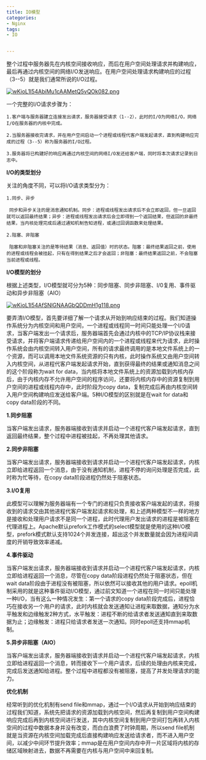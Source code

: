 ```yaml
---
title: IO模型
categories:
- Nginx
tags:
- IO


---
```

整个过程中服务器先在内核空间接收响应，而后在用户空间处理请求并构建响应，最后再通过内核空间的网络I/O发送响应。在用户空间处理请求构建响应的过程（3--5）就是我们通常所说的I/O过程。


[![wKioL1l54AbiMu1cAAMetQ5vQOk082.png](https://s2.51cto.com/wyfs02/M02/9D/1B/wKioL1l54AbiMu1cAAMetQ5vQOk082.png "1.png")](https://s2.51cto.com/wyfs02/M02/9D/1B/wKioL1l54AbiMu1cAAMetQ5vQOk082.png)

一个完整的I/O请求步骤为：

    1.客户端与服务器建立连接发出请求，服务器接受请求（1--2），此时的I/O为网络I/O，网络I/O在服务器的内核中完成。

    2.当服务器接收完请求，并在用户空间启动一个进程或线程代客户端发起请求，直到构建响应完成的过程（3--5）称为服务器的I/O过程。

    3.服务器将已构建好的响应再通过内核空间的网络I/O发还给客户端，同时将本次请求记录到日志中。

**I/O的类型划分**

关注的角度不同，可以将I/O请求类型分为：

    1.同步、异步

     同步和异步关注的是消息通知机制。同步：进程或线程发出请求后不会立即返回，但一旦返回就可以返回最终结果；异步：进程或线程发出请求后会立即得到一个返回结果，但返回的非最终结果，当内核处理完成后通过通知机制告知进程，或通过回调函数来处理结果。

    2.阻塞、非阻塞

     阻塞和非阻塞关注的是等待结果（消息、返回值）时的状态。阻塞：最终结果返回之前，使用的进程或线程会被挂起，只有在得到结果之后才会返回；非阻塞：最终结果返回之前，不会阻塞当前进程或线程。

**I/O模型的划分**

根据上述类型，I/O模型就可分为5种：同步阻塞、同步非阻塞、I/0复用、事件驱动和异步非阻塞（AIO）

[![wKioL1l54AfSNlGNAAGbQDDmH1g118.png](https://s4.51cto.com/wyfs02/M02/9D/1B/wKioL1l54AfSNlGNAAGbQDDmH1g118.png "2.png")](https://s4.51cto.com/wyfs02/M02/9D/1B/wKioL1l54AfSNlGNAAGbQDDmH1g118.png)

要弄清I/O模型，首先要详细了解一个请求从开始到响应结束的过程。我们知道操作系统分为内核空间和用户空间，一个进程或线程同一时间只能处理一个I/0请求，当客户端发出一个请求后，服务器端首先会通过内核中的TCP/IP协议栈来接受请求，并将客户端请求传递给用户空间内的一个进程或线程来代为请求，此时操作系统会由内核空间转入用户空间，所有的请求最终调用的是本地文件系统上的一个资源，而可以调用本地文件系统资源的只有内核，此时操作系统又由用户空间转入内核空间，从进程代客户端发起请求开始，直到获得最终的结果或通知消息之间的这个阶段称为wait for data，当内核将本地文件系统上的资源加载到内核内存后，由于内核内存不允许用户空间的程序访问，还要将内核内存中的资源复制到用户空间的进程或线程内存中，此时阶段为copy data，复制完成后再由内核空间转入用户空间构建响应发送给客户端。5种I/O模型的区别就是在wait for data和copy data阶段的不同。

**1.同步阻塞**

当客户端发出请求，服务器端接收到请求并启动一个进程代客户端发起请求，直到返回最终结果，整个过程中进程被挂起，不再处理其他请求。

**2.同步非阻塞**

当客户端发出请求，服务器端接收到请求并启动一个进程代客户端发起请求，内核立即给进程返回一个消息，由于没有通知机制，进程不停的询问处理是否完成，此时称为忙等待，在copy data阶段进程仍然处于阻塞状态。  

**3.I/O复用**

此模型可以理解为服务器端有一个专门的进程只负责接收客户端发起的请求，将接收到的请求交由其他进程代客户端发起请求和处理，和上述两种模型不一样的地方是接收和处理用户请求不是同一个进程，此时代理用户发出请求的进程是被阻塞在代理进程上。Apache默认prefork工作模式的select模型就是使用的这种I/O模型，prefork模式默认支持1024个并发连接，超出这个并发数量就会因为进程间调度的开销导致效率递减。

**4.事件驱动**

当客户端发出请求，服务器端接收到请求并启动一个进程代客户端发起请求，内核立即给进程返回一个消息，尽管在copy data阶段进程仍然处于阻塞状态，但在wait data阶段由于进程没有被阻塞，所以依然可以接收其他的用户请求。epoll机制采用的就是这种事件驱动I/O模型，通过前文知道一个进程在同一时间只能处理一种I/O，当有这么一种情况发生：第一个请求的copy data阶段完成后，进程恰巧在接收另一个用户的请求，此时内核就会发送通知让进程来取数据，通知分为水平触发和边缘触发2种方式，水平触发：进程不断的给请求者发送通知直到来取数据为止；边缘触发：进程只给请求者发送一次通知。同时epoll还支持mmap机制。  

**5.异步非阻塞（AIO）**

当客户端发出请求，服务器端接收到请求并启动一个进程代客户端发起请求，内核立即给进程返回一个消息，转而接收下一个用户请求，后续的处理由内核来完成，完成后发送通知给进程。整个过程中进程都没有被阻塞，提高了并发处理请求的能力。  

**优化机制**

经常听到的优化机制有send file和mmap，通过一个I/O请求从开始到响应结束的过程我们知道，系统先把请求的资源加载到内核空间，然后再复制到用户空间构建响应完成后再到内核空间进行发送，其中内核空间复制到用户空间打包再转入内核空间的过程中数据本身并没有改变，而白白浪费了时钟周期，所以send file机制就是当资源在内核空间加载完成后直接构建响应发送给请求者，而不进入用户空间，以减少中间环节提升效率；mmap是在用户空间内存中开一片区域将内核的存储区域映射进去，数据不再需要在内核与用户空间中来回复制。

  

  

